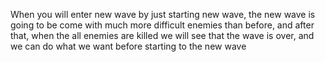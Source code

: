 When you will enter new wave by just starting new wave, the new wave is going to be come with much more difficult enemies than before, and after that, when the all enemies are killed we will see that the wave is over, and we can do what we want  before starting to the new wave